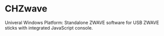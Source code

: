 # CHZwave
Univeral Windows Platform:  Standalone ZWAVE software for USB ZWAVE sticks with integrated JavaScript console.
